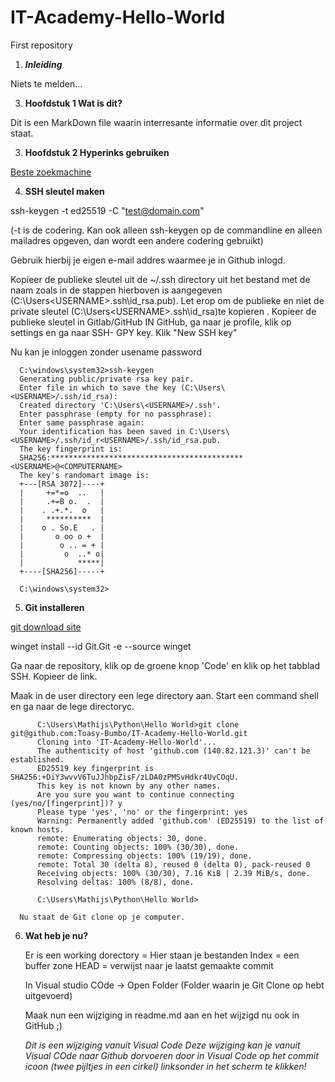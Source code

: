 # IT-Academy-Hello-World
First repository
1. _**Inleiding**_

Niets te melden...

3. **Hoofdstuk 1 Wat is dit?**

Dit is een MarkDown file waarin interresante informatie over dit project staat.

3. **Hoofdstuk 2 Hyperinks gebruiken**

[Beste zoekmachine](https://duckduckgo.com)

4. **SSH sleutel maken**

ssh-keygen -t ed25519 -C "test@domain.com"

(-t is de codering. Kan ook alleen ssh-keygen <enter> op de commandline en alleen mailadres opgeven, dan wordt een andere codering gebruikt) 

Gebruik hierbij je eigen e-mail addres waarmee je in Github inlogd.

Kopieer de publieke sleutel uit de ~/.ssh directory uit het bestand met de naam zoals in de stappen hierboven is aangegeven (C:\Users\<USERNAME>\.ssh\id_rsa.pub).
Let erop om de publieke en niet de private sleutel (C:\Users\<USERNAME>\.ssh\id_rsa)te kopieren . Kopieer de publieke sleutel in Gitlab/GitHub
IN GitHub, ga naar je profile, klik op settings en ga naar SSH- GPY key.
Klik "New SSH key"

Nu kan je inloggen zonder usename password

      C:\windows\system32>ssh-keygen
      Generating public/private rsa key pair.
      Enter file in which to save the key (C:\Users\<USERNAME>/.ssh/id_rsa):
      Created directory 'C:\Users\<USERNAME>/.ssh'.
      Enter passphrase (empty for no passphrase):
      Enter same passphrase again:
      Your identification has been saved in C:\Users\<USERNAME>/.ssh/id_r<USERNAME>/.ssh/id_rsa.pub.
      The key fingerprint is:
      SHA256:******************************************* <USERNAME>@<COMPUTERNAME>
      The key's randomart image is:
      +---[RSA 3072]----+
      |     +=*=o  ..   |
      |     .+=B o.  .  |
      |    . .+.*.  o   |
      |     **********  |
      |    o . So.E   . |
      |       o oo o +  |
      |        o .. = + |
      |         o  ..* o|
      |            *****|
      +----[SHA256]-----+

      C:\windows\system32>


5. **Git installeren**

  [git download site](https://git-scm.com/download/win)

  winget install --id Git.Git -e --source winget
  
  Ga naar de repository, klik op de groene knop 'Code' en klik op het tabblad SSH. Kopieer de link.
  
  Maak in de user directory een lege directory aan. Start een command shell en ga naar de lege directoryc.
  
          C:\Users\Mathijs\Python\Hello World>git clone git@github.com:Toasy-Bumbo/IT-Academy-Hello-World.git
          Cloning into 'IT-Academy-Hello-World'...
          The authenticity of host 'github.com (140.82.121.3)' can't be established.
          ED25519 key fingerprint is SHA256:+DiY3wvvV6TuJJhbpZisF/zLDA0zPMSvHdkr4UvCOqU.
          This key is not known by any other names.
          Are you sure you want to continue connecting (yes/no/[fingerprint])? y
          Please type 'yes', 'no' or the fingerprint: yes
          Warning: Permanently added 'github.com' (ED25519) to the list of known hosts.
          remote: Enumerating objects: 30, done.
          remote: Counting objects: 100% (30/30), done.
          remote: Compressing objects: 100% (19/19), done.
          remote: Total 30 (delta 8), reused 0 (delta 0), pack-reused 0
          Receiving objects: 100% (30/30), 7.16 KiB | 2.39 MiB/s, done.
          Resolving deltas: 100% (8/8), done.

          C:\Users\Mathijs\Python\Hello World>
      
      Nu staat de Git clone op je computer.
      
  6. **Wat heb je nu?**
      
      Er is een working dorectory = Hier staan je bestanden
      Index = een buffer zone
      HEAD = verwijst naar je laatst gemaakte commit
      
      In Visual studio COde -> Open Folder (Folder waarin je Git Clone op hebt uitgevoerd)
      
      Maak nun een wijziging in readme.md aan en het wijzigd nu ook in GitHub ;)
      
      _Dit is een wijziging vanuit Visual Code_
      _Deze wijziging kan je vanuit Visual COde naar Github dorvoeren door in Visual Code op het commit icoon (twee pijltjes in een cirkel) linksonder in het scherm te klikken!_ 
      
  
  

